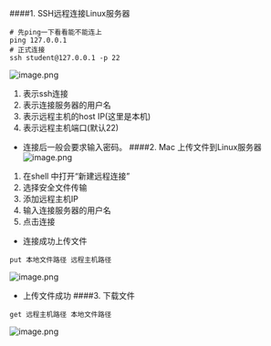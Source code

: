 ####1. SSH远程连接Linux服务器
```
# 先ping一下看看能不能连上
ping 127.0.0.1
# 正式连接
ssh student@127.0.0.1 -p 22
```
![image.png](http://upload-images.jianshu.io/upload_images/6634703-cfd17b3b5bbfcf60.png?imageMogr2/auto-orient/strip%7CimageView2/2/w/1240)
1. 表示ssh连接
2. 表示连接服务器的用户名
3. 表示远程主机的host IP(这里是本机)
4. 表示远程主机端口(默认22)
- 连接后一般会要求输入密码。
####2. Mac 上传文件到Linux服务器
![image.png](http://upload-images.jianshu.io/upload_images/6634703-e0e4945f04aaa967.png?imageMogr2/auto-orient/strip%7CimageView2/2/w/1240)
1. 在shell 中打开“新建远程连接”
2. 选择安全文件传输
3. 添加远程主机IP
4. 输入连接服务器的用户名
5. 点击连接
- 连接成功上传文件
```
put 本地文件路径 远程主机路径
```
![image.png](http://upload-images.jianshu.io/upload_images/6634703-21fb38509ead670d.png?imageMogr2/auto-orient/strip%7CimageView2/2/w/1240)
- 上传文件成功
####3. 下载文件
```
get 远程主机路径 本地文件路径
```
![image.png](http://upload-images.jianshu.io/upload_images/6634703-9c826025bdb105ad.png?imageMogr2/auto-orient/strip%7CimageView2/2/w/1240)


